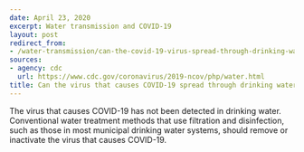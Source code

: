 ```yaml
---
date: April 23, 2020
excerpt: Water transmission and COVID-19
layout: post
redirect_from:
- /water-transmission/can-the-covid-19-virus-spread-through-drinking-water/
sources:
- agency: cdc
  url: https://www.cdc.gov/coronavirus/2019-ncov/php/water.html
title: Can the virus that causes COVID-19 spread through drinking water?
---
```


The virus that causes COVID-19 has not been detected in drinking water. Conventional water treatment methods that use filtration and disinfection, such as those in most municipal drinking water systems, should remove or inactivate the virus that causes COVID-19.